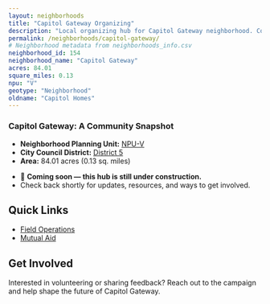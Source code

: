 ```yaml
---
layout: neighborhoods
title: "Capitol Gateway Organizing"
description: "Local organizing hub for Capitol Gateway neighborhood. Connect with field operations, mutual aid, and community organizing efforts."
permalink: /neighborhoods/capitol-gateway/
# Neighborhood metadata from neighborhoods_info.csv
neighborhood_id: 154
neighborhood_name: "Capitol Gateway"
acres: 84.01
square_miles: 0.13
npu: "V"
geotype: "Neighborhood"
oldname: "Capitol Homes"
---
```


### **Capitol Gateway: A Community Snapshot**

  * **Neighborhood Planning Unit:** [NPU-V](https://www.atlantaga.gov/government/departments/city-planning/neighborhood-planning-units/neighborhood-and-npu-contacts)
  * **City Council District:** [District 5](https://citycouncil.atlantaga.gov/council-members/antonio-lewis)
  * **Area:** 84.01 acres (0.13 sq. miles)

- 🚧 **Coming soon — this hub is still under construction.**
- Check back shortly for updates, resources, and ways to get involved.

## Quick Links

- [Field Operations](./field-ops/)
- [Mutual Aid](./mutual-aid/)

## Get Involved

Interested in volunteering or sharing feedback? Reach out to the campaign and help shape the future of Capitol Gateway.
